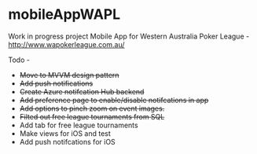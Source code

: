 # mobileAppWAPL
 
Work in progress project Mobile App for Western Australia Poker League - http://www.wapokerleague.com.au/

Todo -
* ~~Move to MVVM design pattern~~
* ~~Add push notifications~~
* ~~Create Azure notifcation Hub backend~~
* ~~Add preference page to enable/disable notifcations in app~~
* ~~Add options to pinch zoom on event images.~~
* ~~Filted out free league tournaments from SQL~~
* Add tab for free league tournaments
* Make views for iOS and test
* Add push notifcations for iOS

